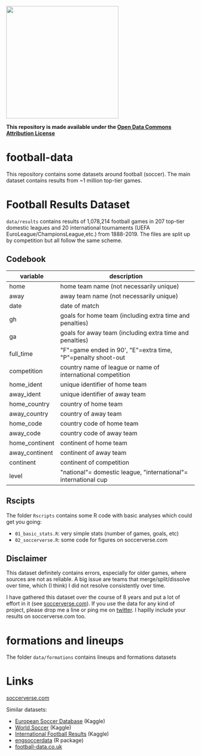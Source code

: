 <a href="http://soccerverse.com"><img src="http://soccerverse.com/static/img/logo_text_color_bg.png" width="300px"></a>

**This repository is made available under the [Open Data Commons Attribution License](https://opendatacommons.org/licenses/by/1-0/index.html)**

# football-data

This repository contains some datasets around football (soccer). The main dataset contains
results from ~1 million top-tier games.

# Football Results Dataset

`data/results` contains results of 1,078,214 football games in 207 top-tier domestic leagues and 
20 international tournaments (UEFA EuroLeague/ChampionsLeague,etc.) from 1888-2019. The files are 
split up by competition but all follow the same scheme.


## Codebook

| variable       | description                                                     |
|----------------|-----------------------------------------------------------------|
| home           | home team name (not necessarily unique)                         |
| away           | away team name (not necessarily unique)                         |
| date           | date of match                                                   |
| gh             | goals for home team (including extra time and penalties)        |
| ga             | goals for away team (including extra time and penalties)        |
| full_time      | "F"=game ended in 90', "E"=extra time, "P"=penalty shoot-out    |
| competition    | country name of league or name of international competition     |
| home_ident     | unique identifier of home team                                  |
| away_ident     | unique identifier of away team                                  |
| home_country   | country of home team                                            |
| away_country   | country of away team                                            |
| home_code      | country code of home team                                       |
| away_code      | country code of away team                                       |
| home_continent | continent of home team                                          |
| away_continent | continent of away team                                          |
| continent      | continent of competition                                        |
| level          | "national"= domestic league, "international"= international cup |

## Rscipts

The folder `Rscripts` contains some R code with basic analyses which could get you going:

- `01_basic_stats.R`: very simple stats (number of games, goals, etc)
- `02_soccerverse.R`: some code for figures on soccerverse.com

## Disclaimer

This dataset definitely contains errors, especially for older games, where sources are not
as reliable. A big issue are teams that merge/split/dissolve over time, which (I think) I did
not resolve consistently over time.

I have gathered this dataset over the course of 8 years and put a lot of effort in
it (see [soccerverse.com](soccerverse.com)). If you use the data for any kind of project, please drop me a line
or ping me on [twitter](https://twitter.com/schochastics). I hapilly include your results on soccerverse.com too.

# formations and lineups

The folder `data/formations` contains lineups and formations datasets

# Links

[soccerverse.com](soccerverse.com)

Similar datasets:  

- [European Soccer Database](https://www.kaggle.com/hugomathien/soccer) (Kaggle)
- [World Soccer](https://www.kaggle.com/sashchernuh/european-football)  (Kaggle)
- [International Football Results](https://www.kaggle.com/martj42/international-football-results-from-1872-to-2017) (Kaggle)
- [engsoccerdata](https://github.com/jalapic/engsoccerdata) (R package)
- [football-data.co.uk](http://football-data.co.uk/)


